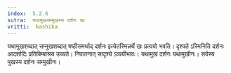 ```yaml
---
index:  5.2.6
sutra:  यथामुखसम्मुखस्य दर्शनः खः
vritti:  kashika 
---
```


यथामुखशब्दात् सम्मुखशब्दात् षष्ठीसमर्थाद् दर्शनः इत्येतस्मिन्नर्थे खः प्रत्ययो भवति। दृश्यते ऽस्मिनिति दर्शनः आदर्शादिः प्रतिबिम्बाश्रय उच्यते। निपातनात् सादृश्ये ऽव्ययीभावः। यथामुखं दर्शनः यथामुखीनः। सर्वस्य मुखस्य दर्शनः सम्मुखीनः।

